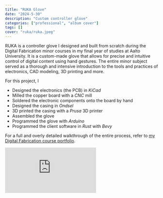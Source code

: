 ```yaml
---
title: "RUKA Glove"
date: "2024-5-30"
description: "Custom controller glove"
categories: ["professional", "album cover"]
tags: []
cover: "ruka/ruka.jpeg"
---
```


RUKA is a controller glove I designed and built from scratch during the Digital Fabrication minor courses in my final year of studies at Aalto University. It is a custom-made glove that allows for precise and intuitive control of digital content using hand gestures. The entire minor subject served as a thorough and intensive introduction to the tools and practices of electronics, CAD modeling, 3D printing and more. 

For this project, I 
* Designed the electronics (the PCB) in *KiCad*
* Milled the copper board with a *CNC* mill
* Soldered the electronic components onto the board by hand
* Designed the casing in *Ondsel*
* 3D printed the casing with a *Prusa* 3D printer
* Assembled the glove
* Programmed the glove with *Arduino*
* Programmed the client software in *Rust* with *Bevy*

For a full and overly detailed walkthrough of the entire process, refer to [my Digital Fabrication course portfolio](https://teodosin.github.io/digital-fabrication/fablab-00).

<iframe class="ytvid" src="https://www.youtube.com/embed/L65vOYZU1KI?si=prV82u_15wOZHWvG" title="YouTube video player" frameborder="0" allow="accelerometer; autoplay; clipboard-write; encrypted-media; gyroscope; picture-in-picture; web-share" referrerpolicy="strict-origin-when-cross-origin" allowfullscreen ></iframe>


